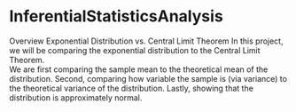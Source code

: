 # InferentialStatisticsAnalysis

Overview
Exponential Distribution vs. Central Limit Theorem
In this project, we will be comparing the exponential distribution to the Central Limit Theorem.  
We are first comparing the sample mean to the theoretical mean of the distribution. 
Second, comparing how variable the sample is (via variance) to the theoretical variance of the distribution.
Lastly, showing that the distribution is approximately normal.

